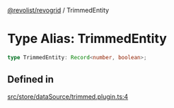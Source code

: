 [@revolist/revogrid](README.md) / TrimmedEntity

# Type Alias: TrimmedEntity

```ts
type TrimmedEntity: Record<number, boolean>;
```

## Defined in

[src/store/dataSource/trimmed.plugin.ts:4](https://github.com/revolist/revogrid/blob/c3fbdc69076950cb371c4e48faf1a5d5a21237f4/src/store/dataSource/trimmed.plugin.ts#L4)
